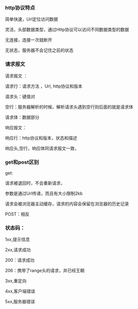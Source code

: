 ### http协议特点

简单快速，Url定位访问数据

灵活，头部数据类型，通过Http协议可以访问不同数据类型的数据

无连接，连接一次就断开

无状态，服务器不会记住之前的状态



### 请求报文

请求报文 ：

请求行：请求方法 ，Url, http协议和版本

请求头：键值对

空行：服务器解析的时候，解析请求头遇到空行则后面的就是请求体

请求体：数据部分

响应报文：

响应行：http协议和版本，状态和描述

响应头,空行，响应体同请求报文一致，



### get和post区别

get:

请求被退回时，不会重新请求，

参数是通过Url传递，而且有大小限制2kb

请求会被浏览器主动缓存，请求的内容会保留在浏览器的历史记录

POST：相反



### 状态码：

1xx,提示信息

2xx,请求成功

200：请求成功

206：携带了range头的请求，并已经王朝

3xx,重定向

4xx,客户端错误

5xx,服务器错误
